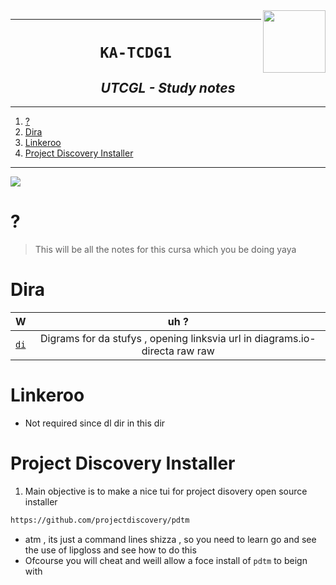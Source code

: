 
<img src="https://cdni.pornpics.com/460/7/100/86820282/86820282_016_2bce.jpg" width="100" align="right">

----

<h1 align="center"> <code> KA-TCDG1 </code> </h1>
<h2 align="center"> <i> UTCGL - Study notes </i>  </h2>

----
1. [?](#)
2. [Dira](#dira)
3. [Linkeroo](#linkeroo)
4. [Project Discovery Installer](#project-discovery-installer)

----


[![](./2023-07-11_16-55-55.png)](https://www.udemy.com/course/go-the-complete-developers-guide/)

# ?

> This will be all the notes for this cursa which you be doing yaya

# Dira

W | uh ?
|:--:|:--:|
[`di`](./di/) | Digrams for da stufys , opening linksvia url in diagrams.io- directa raw raw

#  Linkeroo

- Not required since dl dir in this dir

# Project Discovery Installer

1. Main objective is to make a nice tui for project disovery open source installer

```sh
https://github.com/projectdiscovery/pdtm
```
- atm , its just a  command lines shizza , so you need to learn go and see the use of lipgloss and see how to do this
- Ofcourse you will cheat and weill allow a foce install of `pdtm` to beign with